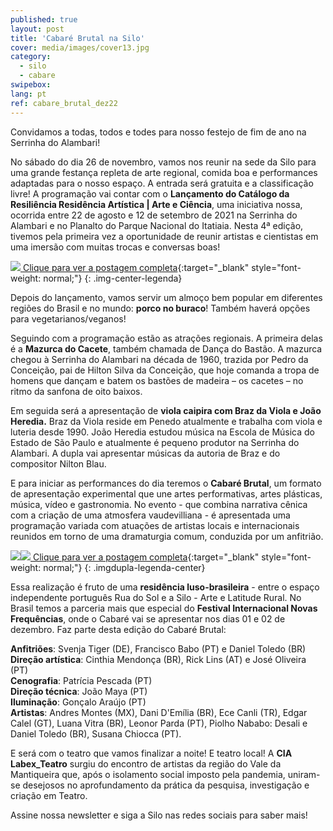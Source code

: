 ```yaml
---
published: true
layout: post
title: 'Cabaré Brutal na Silo'
cover: media/images/cover13.jpg
category:
  - silo
  - cabare
swipebox:
lang: pt
ref: cabare_brutal_dez22
---
```

 
Convidamos a todas, todos e todes para nosso festejo de fim de ano na Serrinha do Alambari!


No sábado do dia 26 de novembro, vamos nos reunir na sede da Silo para uma grande festança repleta de arte regional, comida boa e performances adaptadas para o nosso espaço. A entrada será gratuita e a classificação livre! A programação vai contar com o **Lançamento do Catálogo da Resiliência Residência Artística &#124; Arte e Ciência**, uma iniciativa nossa, ocorrida entre 22 de agosto e 12 de setembro de 2021 na Serrinha do Alambari e no Planalto do Parque Nacional do Itatiaia. Nesta 4ª edição, tivemos pela primeira vez a oportunidade de reunir artistas e cientistas em uma imersão com muitas trocas e conversas boas!

[![]({{site.baseurl}}/media/images/noticias/cabare_brutal_1.jpg)
Clique para ver a postagem completa](https://www.instagram.com/p/ClCd72Ms7jY/){:target="_blank" style="font-weight: normal;"}
{: .img-center-legenda}

Depois do lançamento, vamos servir um almoço bem popular em diferentes regiões do Brasil e no mundo: **porco no buraco**! Também haverá opções para vegetarianos/veganos!

Seguindo com a programação estão as atrações regionais. A primeira delas é a **Mazurca do Cacete**, também chamada de Dança do Bastão. A mazurca chegou à Serrinha do Alambari na década de 1960, trazida por Pedro da Conceição, pai de Hilton Silva da Conceição, que hoje comanda a tropa de homens que dançam e batem os bastões de madeira – os cacetes – no ritmo da sanfona de oito baixos.

Em seguida será a apresentação de **viola caipira com Braz da Viola e João Heredia.** Braz da Viola reside em Penedo atualmente e trabalha com viola e luteria desde 1990. João Heredia estudou música na Escola de Música do Estado de São Paulo e atualmente é pequeno produtor na Serrinha do Alambari. A dupla vai apresentar músicas da autoria de Braz e do compositor Nilton Blau.

E para iniciar as performances do dia teremos o **Cabaré Brutal**, um formato de apresentação experimental que une artes performativas, artes plásticas, música, vídeo e gastronomia. No evento - que combina narrativa cênica com a criação de uma atmosfera vaudevilliana - é apresentada uma programação variada com atuações de artistas locais e internacionais reunidos em torno de uma dramaturgia comum, conduzida por um anfitrião.

[![]({{site.baseurl}}/media/images/noticias/cabare_brutal_2.jpg)![]({{site.baseurl}}/media/images/noticias/cabare_brutal_3.jpg)
Clique para ver a postagem completa](https://www.instagram.com/p/Ckwgoi1vreh/){:target="_blank" style="font-weight: normal;"}
{: .imgdupla-legenda-center}

Essa realização é fruto de uma **residência luso-brasileira** - entre o espaço independente português Rua do Sol e a Silo - Arte e Latitude Rural. No Brasil temos a parceria mais que especial do **Festival Internacional Novas Frequências**, onde o Cabaré vai se apresentar nos dias 01 e 02 de dezembro. Faz parte desta edição do Cabaré Brutal:

**Anfitriões**: Svenja Tiger (DE), Francisco Babo (PT) e Daniel Toledo (BR) <br>
**Direção artística**: Cinthia Mendonça (BR), Rick Lins (AT) e José Oliveira (PT) <br>
**Cenografia**: Patrícia Pescada (PT) <br>
**Direção técnica**: João Maya (PT) <br>
**Iluminação**: Gonçalo Araújo (PT) <br>
**Artistas**: Andres Montes (MX), Dani D'Emília (BR), Ece Canli (TR), Edgar Calel (GT), Luana Vitra (BR), Leonor Parda (PT), Piolho Nababo: Desali e Daniel Toledo (BR), Susana Chiocca (PT).

E será com o teatro que vamos finalizar a noite! E teatro local! A **CIA Labex_Teatro** surgiu do encontro de artistas da região do Vale da Mantiqueira que, após o isolamento social imposto pela pandemia, uniram-se desejosos no aprofundamento da prática da pesquisa, investigação e criação em Teatro.

Assine nossa newsletter e siga a Silo nas redes sociais para saber mais!